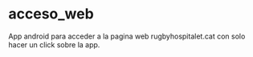 # acceso_web
App android para acceder a la pagina web rugbyhospitalet.cat con solo hacer un click sobre la app. 
